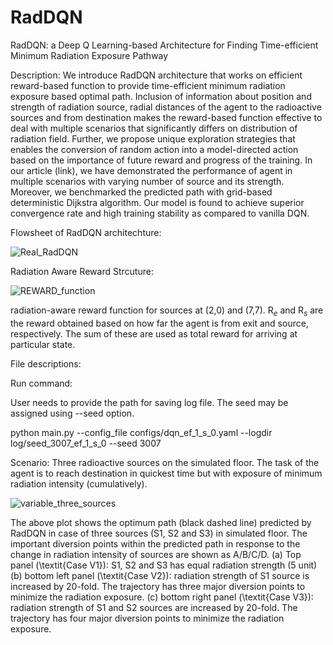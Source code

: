 # RadDQN
RadDQN: a Deep Q Learning-based Architecture for Finding Time-efficient Minimum Radiation Exposure Pathway

Description:  We introduce RadDQN architecture that works on efficient reward-based function to provide time-efficient minimum radiation exposure based optimal path. Inclusion of information about position and strength of radiation source, radial distances of the agent to the radioactive sources and from destination makes the reward-based function effective to deal with multiple scenarios that significantly differs on distribution of radiation field. Further, we propose unique exploration strategies that enables the conversion of random action into a model-directed action based on the importance of future reward and progress of the training. In our article (link), we have demonstrated the performance of agent in multiple scenarios with varying number of source and its strength. Moreover, we benchmarked the predicted path with grid-based deterministic Dijkstra algorithm. Our model is found to achieve superior convergence rate and high training stability as compared to vanilla DQN.

Flowsheet of RadDQN architechture:

![Real_RadDQN](https://github.com/BiswajitSadhu/RadDQN/assets/96395651/e5452241-7591-4640-a242-c72b6ba9bdc6)

Radiation Aware Reward Strcuture:

![REWARD_function](https://github.com/BiswajitSadhu/RadDQN/assets/96395651/bd056d18-bd22-4e5c-955f-9b0b60a9daf9)

radiation-aware reward function for sources at (2,0) and (7,7). R$_{e}$  and R$_{s}$ are the reward obtained based on how far the agent is from exit and source, respectively. The sum of these are used as total reward for arriving at particular state.

File descriptions:



Run command:

User needs to provide the path for saving log file. The seed may be assigned using --seed option.

python main.py --config_file configs/dqn_ef_1_s_0.yaml --logdir log/seed_3007_ef_1_s_0 --seed 3007

Scenario: Three radioactive sources on the simulated floor. The task of the agent is to reach destination in quickest time but with exposure of minimum radiation intensity (cumulatively).

![variable_three_sources](https://github.com/BiswajitSadhu/RadDQN/assets/96395651/86321f01-53a4-45f9-9882-871e148909ca)

The above plot shows the optimum path (black dashed line) predicted by RadDQN in case of three sources (S1, S2 and S3) in simulated floor. The important diversion points within the predicted path in response to the change in radiation intensity of sources are shown as A/B/C/D. (a) Top panel (\textit{Case V1}): S1, S2 and S3 has equal radiation strength (5 unit) (b) bottom left panel (\textit{Case V2}): radiation strength of S1 source is increased by 20-fold. The trajectory has three major diversion points to minimize the radiation exposure. (c) bottom right panel (\textit{Case V3}): radiation strength of S1 and S2 sources are increased by 20-fold. The trajectory has four major diversion points to minimize the radiation exposure.
